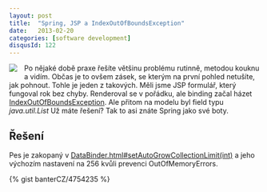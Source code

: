 ```yaml
---
layout: post
title:  "Spring, JSP a IndexOutOfBoundsException"
date:   2013-02-20
categories: [software development]
disqusId: 122
---
```

<div style="float: left; margin: 0 1em 1em 0; text-align: center;"><img src="http://static.springsource.org/images/spring_green_on_white_160x90.png" /></div>Po nějaké době praxe řešíte většinu problému rutinně, metodou kouknu a vidím. Občas je to ovšem zásek, se kterým na první pohled netušíte, jak pohnout. Tohle je jeden z takových. Měli jsme JSP formulář, který fungoval rok bez chyby. Renderoval se v pořádku, ale binding začal házet <a href="http://docs.oracle.com/javase/6/docs/api/java/lang/IndexOutOfBoundsException.html">IndexOutOfBoundsException</a>. Ale přitom na modelu byl field typu <i>java.util.List</i> Už máte řešení? Tak to asi znáte Spring jako své boty.
<!--more-->

Řešení
------
Pes je zakopaný v <a href="http://static.springsource.org/spring/docs/3.0.x/api/org/springframework/validation/DataBinder.html#setAutoGrowCollectionLimit(int)">DataBinder.html#setAutoGrowCollectionLimit(int)</a> a jeho výchozím nastavení na 256 kvůli prevenci OutOfMemoryErrors.

{% gist banterCZ/4754235 %}